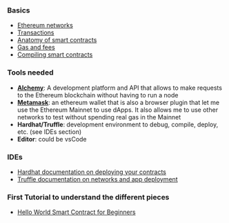 

### Basics

- [Ethereum networks](https://ethereum.org/en/developers/docs/networks/)
- [Transactions](https://ethereum.org/en/developers/docs/transactions/)
- [Anatomy of smart contracts](https://ethereum.org/en/developers/docs/smart-contracts/anatomy/)
- [Gas and fees](https://ethereum.org/en/developers/docs/gas/)
- [Compiling smart contracts](https://ethereum.org/en/developers/docs/smart-contracts/compiling/)

### Tools needed

* **[Alchemy](https://alchemyapi.io/eth)**: A development platform and API that allows to make requests to the Ethereum blockchain without having to run a node
* **[Metamask](https://metamask.io/)**: an ethereum wallet that is also a browser plugin that let me use the Ethereum Mainnet to use dApps. It also allows me to use other networks to test without spending real gas in the Mainnet
* **Hardhat/Truffle**: development environment to debug, compile, deploy, etc. (see IDEs section)
* **Editor**: could be vsCode


### IDEs

- [Hardhat documentation on deploying your contracts](https://hardhat.org/guides/deploying.html)
- [Truffle documentation on networks and app deployment](https://www.trufflesuite.com/docs/truffle/advanced/networks-and-app-deployment)

### First Tutorial to understand the different pieces

- [Hello World Smart Contract for Beginners](https://ethereum.org/en/developers/tutorials/hello-world-smart-contract/)